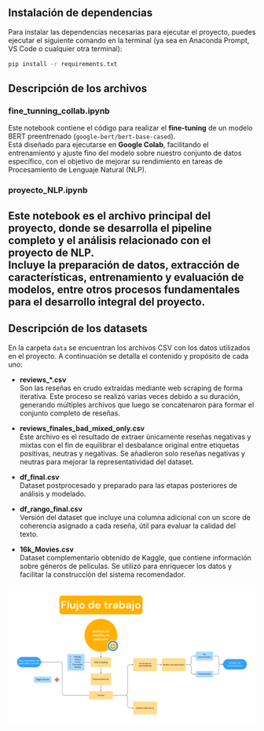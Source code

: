 ## Instalación de dependencias

Para instalar las dependencias necesarias para ejecutar el proyecto, puedes ejecutar el siguiente comando en la terminal (ya sea en Anaconda Prompt, VS Code o cualquier otra terminal):

```bash
pip install -r requirements.txt
```

## Descripción de los archivos

### fine_tunning_collab.ipynb
Este notebook contiene el código para realizar el **fine-tuning** de un modelo BERT preentrenado (`google-bert/bert-base-cased`).  
Está diseñado para ejecutarse en **Google Colab**, facilitando el entrenamiento y ajuste fino del modelo sobre nuestro conjunto de datos específico, con el objetivo de mejorar su rendimiento en tareas de Procesamiento de Lenguaje Natural (NLP).



### proyecto_NLP.ipynb
Este notebook es el archivo principal del proyecto, donde se desarrolla el pipeline completo y el análisis relacionado con el proyecto de NLP.  
Incluye la preparación de datos, extracción de características, entrenamiento y evaluación de modelos, entre otros procesos fundamentales para el desarrollo integral del proyecto.
---
## Descripción de los datasets

En la carpeta `data` se encuentran los archivos CSV con los datos utilizados en el proyecto. A continuación se detalla el contenido y propósito de cada uno:

- **reviews_*.csv**  
  Son las reseñas en crudo extraídas mediante web scraping de forma iterativa. Este proceso se realizó varias veces debido a su duración, generando múltiples archivos que luego se concatenaron para formar el conjunto completo de reseñas.

- **reviews_finales_bad_mixed_only.csv**  
  Este archivo es el resultado de extraer únicamente reseñas negativas y mixtas con el fin de equilibrar el desbalance original entre etiquetas positivas, neutras y negativas. Se añadieron solo reseñas negativas y neutras para mejorar la representatividad del dataset.

- **df_final.csv**  
  Dataset postprocesado y preparado para las etapas posteriores de análisis y modelado.

- **df_rango_final.csv**  
  Versión del dataset que incluye una columna adicional con un score de coherencia asignado a cada reseña, útil para evaluar la calidad del texto.

- **16k_Movies.csv**  
  Dataset complementario obtenido de Kaggle, que contiene información sobre géneros de películas. Se utilizó para enriquecer los datos y facilitar la construcción del sistema recomendador.



![Diagrama de flujo](diagrama_flujo.png)



